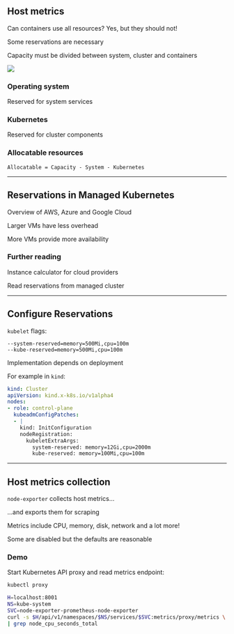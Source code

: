## Host metrics

Can containers use all resources? Yes, but they should not!

Some reservations are necessary [](https://kubernetes.io/docs/tasks/administer-cluster/reserve-compute-resources/)

Capacity must be divided between system, cluster and containers

![](100_monitoring/prometheus/reservations.drawio.svg) <!-- .element: style="float: right; width: 40%;" -->

### Operating system

Reserved for system services

### Kubernetes

Reserved for cluster components

### Allocatable resources

`Allocatable = Capacity - System - Kubernetes`

---

## Reservations in Managed Kubernetes

Overview of AWS, Azure and Google Cloud [](https://learnk8s.io/allocatable-resources)

Larger VMs have less overhead

More VMs provide more availability

### Further reading

Instance calculator for cloud providers [](https://learnk8s.io/kubernetes-instance-calculator)

Read reservations from managed cluster [](https://github.com/learnk8s/kubernetes-resource-inspector)

---

## Configure Reservations

`kubelet` flags:

```plaintext
--system-reserved=memory=500Mi,cpu=100m
--kube-reserved=memory=500Mi,cpu=100m
```

Implementation depends on deployment

For example in `kind`:

```yaml
kind: Cluster
apiVersion: kind.x-k8s.io/v1alpha4
nodes:
- role: control-plane
  kubeadmConfigPatches:
  - |
    kind: InitConfiguration
    nodeRegistration:
      kubeletExtraArgs:
        system-reserved: memory=12Gi,cpu=2000m
        kube-reserved: memory=100Mi,cpu=100m
```

---

## Host metrics collection

`node-exporter` [](https://github.com/prometheus/node_exporter) collects host metrics...

...and exports them for scraping

Metrics [](https://github.com/prometheus/node_exporter#collectors) include CPU, memory, disk, network and a lot more!

Some are disabled but the defaults are reasonable [](https://github.com/prometheus/node_exporter#disabled-by-default)

### Demo

Start Kubernetes API proxy and read metrics endpoint:

```bash
kubectl proxy

H=localhost:8001
NS=kube-system
SVC=node-exporter-prometheus-node-exporter
curl -s $H/api/v1/namespaces/$NS/services/$SVC:metrics/proxy/metrics \
| grep node_cpu_seconds_total
```
